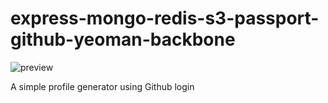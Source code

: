 express-mongo-redis-s3-passport-github-yeoman-backbone
======================================================

![preview](http://f.cl.ly/items/3h1g092R1H1J2I3x2e23/2013-07-28%2013_03_13.gif "Preview")

A simple profile generator using Github login
